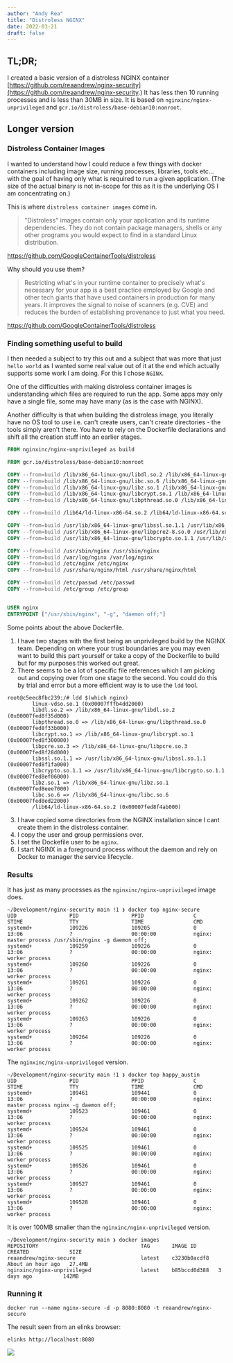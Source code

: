 ```yaml
---
author: "Andy Rea"
title: "Distroless NGINX"
date: 2022-03-21
draft: false
---
```


## TL;DR;

I created a basic version of a distroless NGINX container [https://github.com/reaandrew/nginx-security](https://github.com/reaandrew/nginx-security.)  It has less then 10 running processes and is less than 30MB in size.  It is based on `nginxinc/nginx-unprivileged` and `gcr.io/distroless/base-debian10:nonroot`.

## Longer version

### Distroless Container Images
I wanted to understand how I could reduce a few things with docker containers including image size, running 
processes, libraries, tools etc... with the goal of having only what is required to run a given application.  (The size of the actual binary is not in-scope for this as it is the underlying OS I am concentrating on.)  

This is where `distroless container images` come in.

>"Distroless" images contain only your application and its runtime dependencies. They do not contain package managers, shells or any other programs you would expect to find in a standard Linux distribution.

https://github.com/GoogleContainerTools/distroless

Why should you use them?

>Restricting what's in your runtime container to precisely what's necessary for your app is a best practice employed by Google and other tech giants that have used containers in production for many years. It improves the signal to noise of scanners (e.g. CVE) and reduces the burden of establishing provenance to just what you need.

https://github.com/GoogleContainerTools/distroless

### Finding something useful to build

I then needed a subject to try this out and a subject that was more that just `hello world` as I wanted some real value out of it at the end which actually supports some work I am doing.  For this I chose `NGINX`.

One of the difficulties with making distroless container images is understanding which files are required to run the app.  Some apps may only have a single file, some may have many (as is the case with NGINX).  

Another difficulty is that when building the distroless image, you literally have no OS tool to use i.e. can't create users, can't create directories - the tools simply aren't there.  You have to rely on the Dockerfile declarations and shift all the creation stuff into an earlier stages.

```dockerfile
FROM nginxinc/nginx-unprivileged as build

FROM gcr.io/distroless/base-debian10:nonroot

COPY --from=build /lib/x86_64-linux-gnu/libdl.so.2 /lib/x86_64-linux-gnu/libdl.so.2
COPY --from=build /lib/x86_64-linux-gnu/libc.so.6 /lib/x86_64-linux-gnu/libc.so.6
COPY --from=build /lib/x86_64-linux-gnu/libz.so.1 /lib/x86_64-linux-gnu/libz.so.1
COPY --from=build /lib/x86_64-linux-gnu/libcrypt.so.1 /lib/x86_64-linux-gnu/libcrypt.so.1
COPY --from=build /lib/x86_64-linux-gnu/libpthread.so.0 /lib/x86_64-linux-gnu/libpthread.so.0

COPY --from=build /lib64/ld-linux-x86-64.so.2 /lib64/ld-linux-x86-64.so.2

COPY --from=build /usr/lib/x86_64-linux-gnu/libssl.so.1.1 /usr/lib/x86_64-linux-gnu/libssl.so.1.1
COPY --from=build /usr/lib/x86_64-linux-gnu/libpcre2-8.so.0 /usr/lib/x86_64-linux-gnu/libpcre2-8.so.0
COPY --from=build /usr/lib/x86_64-linux-gnu/libcrypto.so.1.1 /usr/lib/x86_64-linux-gnu/libcrypto.so.1.1

COPY --from=build /usr/sbin/nginx /usr/sbin/nginx
COPY --from=build /var/log/nginx /var/log/nginx
COPY --from=build /etc/nginx /etc/nginx
COPY --from=build /usr/share/nginx/html /usr/share/nginx/html

COPY --from=build /etc/passwd /etc/passwd
COPY --from=build /etc/group /etc/group


USER nginx
ENTRYPOINT ["/usr/sbin/nginx", "-g", "daemon off;"] 
```

Some points about the above Dockerfile.

1. I have two stages with the first being an unprivileged build by the NGINX team.  Depending on where your trust boundaries are you may even want to build this part yourself or take a copy of the Dockerfile to build but for my purposes this worked out great.
2. There seems to be a lot of specific file references which I am picking out and copying over from one stage to the second.  You could do this by trial and error but a more efficient way is to use the `ldd` tool.

```shell
root@c5eec8fbc239:/# ldd $(which nginx) 
        linux-vdso.so.1 (0x00007fffb4dd2000)
        libdl.so.2 => /lib/x86_64-linux-gnu/libdl.so.2 (0x00007fed8f35d000)
        libpthread.so.0 => /lib/x86_64-linux-gnu/libpthread.so.0 (0x00007fed8f33b000)
        libcrypt.so.1 => /lib/x86_64-linux-gnu/libcrypt.so.1 (0x00007fed8f300000)
        libpcre.so.3 => /lib/x86_64-linux-gnu/libpcre.so.3 (0x00007fed8f28d000)
        libssl.so.1.1 => /usr/lib/x86_64-linux-gnu/libssl.so.1.1 (0x00007fed8f1fa000)
        libcrypto.so.1.1 => /usr/lib/x86_64-linux-gnu/libcrypto.so.1.1 (0x00007fed8ef06000)
        libz.so.1 => /lib/x86_64-linux-gnu/libz.so.1 (0x00007fed8eee7000)
        libc.so.6 => /lib/x86_64-linux-gnu/libc.so.6 (0x00007fed8ed22000)
        /lib64/ld-linux-x86-64.so.2 (0x00007fed8f4ab000)
```

3. I have copied some directories from the NGINX installation since I cant create them in the distroless container.
4. I copy the user and group permissions over.
5. I set the Dockefile user to be `nginx`.
6. I start NGINX in a foreground process without the daemon and rely on Docker to manager the service lifecycle.

### Results

It has just as many processes as the `nginxinc/nginx-unprivileged` image does.

```shell
~/Development/nginx-security main !1 ❯ docker top nginx-secure
UID                 PID                 PPID                C                   STIME               TTY                 TIME                CMD
systemd+            109226              109205              0                   13:06               ?                   00:00:00            nginx: master process /usr/sbin/nginx -g daemon off;
systemd+            109259              109226              0                   13:06               ?                   00:00:00            nginx: worker process
systemd+            109260              109226              0                   13:06               ?                   00:00:00            nginx: worker process
systemd+            109261              109226              0                   13:06               ?                   00:00:00            nginx: worker process
systemd+            109262              109226              0                   13:06               ?                   00:00:00            nginx: worker process
systemd+            109263              109226              0                   13:06               ?                   00:00:00            nginx: worker process
systemd+            109264              109226              0                   13:06               ?                   00:00:00            nginx: worker process

```

The `nginxinc/nginx-unprivileged` version.

```shell
~/Development/nginx-security main !1 ❯ docker top happy_austin
UID                 PID                 PPID                C                   STIME               TTY                 TIME                CMD
systemd+            109461              109441              0                   13:06               ?                   00:00:00            nginx: master process nginx -g daemon off;
systemd+            109523              109461              0                   13:06               ?                   00:00:00            nginx: worker process
systemd+            109524              109461              0                   13:06               ?                   00:00:00            nginx: worker process
systemd+            109525              109461              0                   13:06               ?                   00:00:00            nginx: worker process
systemd+            109526              109461              0                   13:06               ?                   00:00:00            nginx: worker process
systemd+            109527              109461              0                   13:06               ?                   00:00:00            nginx: worker process
systemd+            109528              109461              0                   13:06               ?                   00:00:00            nginx: worker process
```

It is over 100MB smaller than the `nginxinc/nginx-unprivileged` version.

```shell
~/Development/nginx-security main ❯ docker images      
REPOSITORY                                 TAG       IMAGE ID       CREATED             SIZE
reaandrew/nginx-secure                     latest    c3230b0acdf8   About an hour ago   27.4MB
nginxinc/nginx-unprivileged                latest    b85bccd0d388   3 days ago          142MB
```

### Running it

```shell
docker run --name nginx-secure -d -p 8080:8080 -t reaandrew/nginx-secure
```


The result seen from an elinks browser:

```shell
elinks http://localhost:8080
```

<img src="/images/img.png" class="image" />